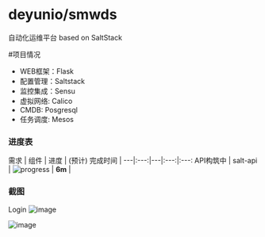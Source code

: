 # deyunio/smwds
自动化运维平台 based on SaltStack

#项目情况
* WEB框架：Flask
* 配置管理：Saltstack 
* 监控集成：Sensu
* 虚拟网络: Calico
* CMDB: Posgresql
* 任务调度: Mesos

### 进度表 <a name="progress">&nbsp;</a>


需求 | 组件 | 进度 | (预计) 完成时间 | 
---|:---:|---|:---:|:---:
API构筑中 | salt-api | ![progress](http://progressed.io/bar/30) | **6m** | 


### 截图
Login
![image](https://github.com/rtx3/deyun.io/blob/master/screenshot/screenshot1.png)

![image](https://github.com/rtx3/deyun.io/blob/master/screenshot/screenshot2.png)